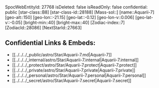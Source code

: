 ﻿---
location: [-0.12,21.15,150]
type: Star
tags:
- astro/Star

---
SpocWebEntityId: 27768
isDeleted: false
isReadOnly: false
confidential: public
[star-class::B8]
[star-class-id::28188]
[Mass-sol::]
[name::Aquarii-7]
[geo-alt::150]
[geo-lon::-21.15]
[geo-lat::-0.12]
[geo-lon-v::0.006]
[geo-lat-v::-0.05]
[bright-min::40]
[bright-max::40]
[Zodiac-index::7]
[ZodiacId::28086]
[NextStarId::27663]



## Confidential Links & Embeds: 
- [[../../../_public/astro/Star/Aquarii-7.md|Aquarii-7]] 
- [[../../../_internal/astro/Star/Aquarii-7.internal|Aquarii-7.internal]] 
- [[../../../_protect/astro/Star/Aquarii-7.protect|Aquarii-7.protect]] 
- [[../../../_private/astro/Star/Aquarii-7.private|Aquarii-7.private]] 
- [[../../../_personal/astro/Star/Aquarii-7.personal|Aquarii-7.personal]] 
- [[../../../_secret/astro/Star/Aquarii-7.secret|Aquarii-7.secret]]

